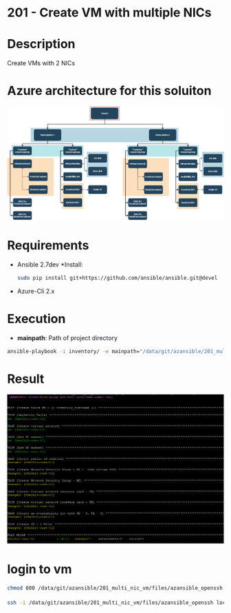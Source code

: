 201 - Create VM with multiple NICs
=== 

# Description

Create VMs with 2 NICs

# Azure architecture for this soluiton

![AzureArchitecture_201](/images/AzureArchitecture_201.png)


# Requirements

* Ansible 2.7dev
	*Install: 

	``` bash
	sudo pip install git+https://github.com/ansible/ansible.git@devel
	```
* Azure-Cli 2.x

# Execution 

* **mainpath**: Path of project directory 

``` bash
ansible-playbook -i inventory/ -e mainpath="/data/git/azansible/201_multi_nic_vm" playbooks/main.yml
```

# Result
![Result Multi NICs VM](/images/multi_nic_vm.PNG)


# login to vm


``` bash
chmod 600 /data/git/azansible/201_multi_nic_vm/files/azansible_openssh

ssh -i /data/git/azansible/201_multi_nic_vm/files/azansible_openssh localadmin@137.117.190.189
```

